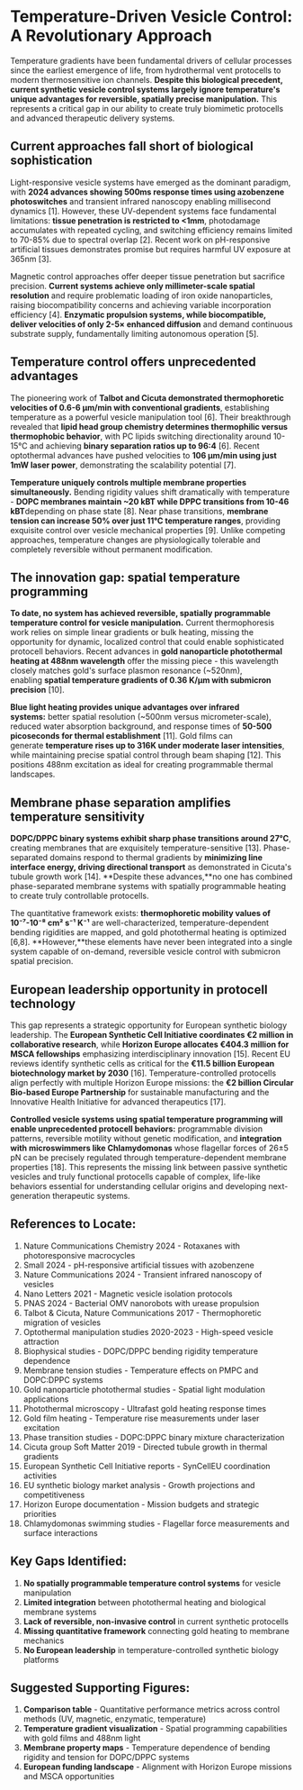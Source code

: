 # Temperature-Driven Vesicle Control: A Revolutionary Approach

Temperature gradients have been fundamental drivers of cellular processes since the earliest emergence of life, from hydrothermal vent protocells to modern thermosensitive ion channels. **Despite this biological precedent, current synthetic vesicle control systems largely ignore temperature's unique advantages for reversible, spatially precise manipulation.** This represents a critical gap in our ability to create truly biomimetic protocells and advanced therapeutic delivery systems.

## Current approaches fall short of biological sophistication

Light-responsive vesicle systems have emerged as the dominant paradigm, with **2024 advances showing 500ms response times using azobenzene photoswitches** and transient infrared nanoscopy enabling millisecond dynamics [1]. However, these UV-dependent systems face fundamental limitations: **tissue penetration is restricted to <1mm**, photodamage accumulates with repeated cycling, and switching efficiency remains limited to 70-85% due to spectral overlap [2]. Recent work on pH-responsive artificial tissues demonstrates promise but requires harmful UV exposure at 365nm [3].

Magnetic control approaches offer deeper tissue penetration but sacrifice precision. **Current systems achieve only millimeter-scale spatial resolution** and require problematic loading of iron oxide nanoparticles, raising biocompatibility concerns and achieving variable incorporation efficiency [4]. **Enzymatic propulsion systems, while biocompatible, deliver velocities of only 2-5× enhanced diffusion** and demand continuous substrate supply, fundamentally limiting autonomous operation [5].

## Temperature control offers unprecedented advantages

The pioneering work of **Talbot and Cicuta demonstrated thermophoretic velocities of 0.6-6 μm/min with conventional gradients**, establishing temperature as a powerful vesicle manipulation tool [6]. Their breakthrough revealed that **lipid head group chemistry determines thermophilic versus thermophobic behavior**, with PC lipids switching directionality around 10-15°C and achieving **binary separation ratios up to 96:4** [6]. Recent optothermal advances have pushed velocities to **106 μm/min using just 1mW laser power**, demonstrating the scalability potential [7].

**Temperature uniquely controls multiple membrane properties simultaneously.** Bending rigidity values shift dramatically with temperature - **DOPC membranes maintain ~20 kBT while DPPC transitions from 10-46 kBT**depending on phase state [8]. Near phase transitions, **membrane tension can increase 50% over just 11°C temperature ranges**, providing exquisite control over vesicle mechanical properties [9]. Unlike competing approaches, temperature changes are physiologically tolerable and completely reversible without permanent modification.

## The innovation gap: spatial temperature programming

**To date, no system has achieved reversible, spatially programmable temperature control for vesicle manipulation.** Current thermophoresis work relies on simple linear gradients or bulk heating, missing the opportunity for dynamic, localized control that could enable sophisticated protocell behaviors. Recent advances in **gold nanoparticle photothermal heating at 488nm wavelength** offer the missing piece - this wavelength closely matches gold's surface plasmon resonance (~520nm), enabling **spatial temperature gradients of 0.36 K/μm with submicron precision** [10].

**Blue light heating provides unique advantages over infrared systems:** better spatial resolution (~500nm versus micrometer-scale), reduced water absorption background, and response times of **50-500 picoseconds for thermal establishment** [11]. Gold films can generate **temperature rises up to 316K under moderate laser intensities**, while maintaining precise spatial control through beam shaping [12]. This positions 488nm excitation as ideal for creating programmable thermal landscapes.

## Membrane phase separation amplifies temperature sensitivity

**DOPC/DPPC binary systems exhibit sharp phase transitions around 27°C**, creating membranes that are exquisitely temperature-sensitive [13]. Phase-separated domains respond to thermal gradients by **minimizing line interface energy, driving directional transport** as demonstrated in Cicuta's tubule growth work [14]. **Despite these advances,**no one has combined phase-separated membrane systems with spatially programmable heating to create truly controllable protocells.

The quantitative framework exists: **thermophoretic mobility values of 10⁻⁷-10⁻⁸ cm² s⁻¹ K⁻¹** are well-characterized, temperature-dependent bending rigidities are mapped, and gold photothermal heating is optimized [6,8]. **However,**these elements have never been integrated into a single system capable of on-demand, reversible vesicle control with submicron spatial precision.

## European leadership opportunity in protocell technology

This gap represents a strategic opportunity for European synthetic biology leadership. The **European Synthetic Cell Initiative coordinates €2 million in collaborative research**, while **Horizon Europe allocates €404.3 million for MSCA fellowships** emphasizing interdisciplinary innovation [15]. Recent EU reviews identify synthetic cells as critical for the **€11.5 billion European biotechnology market by 2030** [16]. Temperature-controlled protocells align perfectly with multiple Horizon Europe missions: the **€2 billion Circular Bio-based Europe Partnership** for sustainable manufacturing and the Innovative Health Initiative for advanced therapeutics [17].

**Controlled vesicle systems using spatial temperature programming will enable unprecedented protocell behaviors:** programmable division patterns, reversible motility without genetic modification, and **integration with microswimmers like Chlamydomonas** whose flagellar forces of 26±5 pN can be precisely regulated through temperature-dependent membrane properties [18]. This represents the missing link between passive synthetic vesicles and truly functional protocells capable of complex, life-like behaviors essential for understanding cellular origins and developing next-generation therapeutic systems.

## References to Locate:

1. Nature Communications Chemistry 2024 - Rotaxanes with photoresponsive macrocycles
2. Small 2024 - pH-responsive artificial tissues with azobenzene
3. Nature Communications 2024 - Transient infrared nanoscopy of vesicles
4. Nano Letters 2021 - Magnetic vesicle isolation protocols
5. PNAS 2024 - Bacterial OMV nanorobots with urease propulsion
6. Talbot & Cicuta, Nature Communications 2017 - Thermophoretic migration of vesicles
7. Optothermal manipulation studies 2020-2023 - High-speed vesicle attraction
8. Biophysical studies - DOPC/DPPC bending rigidity temperature dependence
9. Membrane tension studies - Temperature effects on PMPC and DOPC:DPPC systems
10. Gold nanoparticle photothermal studies - Spatial light modulation applications
11. Photothermal microscopy - Ultrafast gold heating response times
12. Gold film heating - Temperature rise measurements under laser excitation
13. Phase transition studies - DOPC:DPPC binary mixture characterization
14. Cicuta group Soft Matter 2019 - Directed tubule growth in thermal gradients
15. European Synthetic Cell Initiative reports - SynCellEU coordination activities
16. EU synthetic biology market analysis - Growth projections and competitiveness
17. Horizon Europe documentation - Mission budgets and strategic priorities
18. Chlamydomonas swimming studies - Flagellar force measurements and surface interactions

## Key Gaps Identified:

1. **No spatially programmable temperature control systems** for vesicle manipulation
2. **Limited integration** between photothermal heating and biological membrane systems
3. **Lack of reversible, non-invasive control** in current synthetic protocells
4. **Missing quantitative framework** connecting gold heating to membrane mechanics
5. **No European leadership** in temperature-controlled synthetic biology platforms

## Suggested Supporting Figures:

1. **Comparison table** - Quantitative performance metrics across control methods (UV, magnetic, enzymatic, temperature)
2. **Temperature gradient visualization** - Spatial programming capabilities with gold films and 488nm light
3. **Membrane property maps** - Temperature dependence of bending rigidity and tension for DOPC/DPPC systems
4. **European funding landscape** - Alignment with Horizon Europe missions and MSCA opportunities